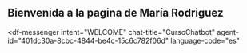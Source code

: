## Bienvenida a la pagina de María Rodriguez
<script src="https://www.gstatic.com/dialogflow-console/fast/messenger/bootstrap.js?v=1"></script>
<df-messenger
  intent="WELCOME"
  chat-title="CursoChatbot"
  agent-id="401dc30a-8cbc-4844-be4c-15c6c782f06d"
  language-code="es"
></df-messenger>
